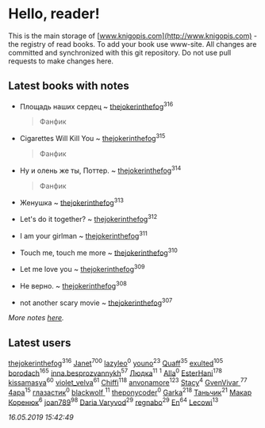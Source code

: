 # Hello, reader!
This is the main storage of [www.knigopis.com](http://www.knigopis.com) - the registry of read books.
To add your book use www-site. All changes are committed and synchronized with this git repository.
Do not use pull requests to make changes here.


## Latest books with notes
* Площадь наших сердец ~ [thejokerinthefog](users/317/317244423-vkontakte)<sup>316</sup>
    > Фанфик

* Cigarettes Will Kill You ~ [thejokerinthefog](users/317/317244423-vkontakte)<sup>315</sup>
    > Фанфик

* Ну и олень же ты, Поттер. ~ [thejokerinthefog](users/317/317244423-vkontakte)<sup>314</sup>
    > Фанфик

* Женушка ~ [thejokerinthefog](users/317/317244423-vkontakte)<sup>313</sup>

* Let's do it together? ~ [thejokerinthefog](users/317/317244423-vkontakte)<sup>312</sup>

* I аm your girlman ~ [thejokerinthefog](users/317/317244423-vkontakte)<sup>311</sup>

* Touch me, touch me more ~ [thejokerinthefog](users/317/317244423-vkontakte)<sup>310</sup>

* Let me love you ~ [thejokerinthefog](users/317/317244423-vkontakte)<sup>309</sup>

* Не верно. ~ [thejokerinthefog](users/317/317244423-vkontakte)<sup>308</sup>

* not another scary movie ~ [thejokerinthefog](users/317/317244423-vkontakte)<sup>307</sup>


_More notes [here](latest_books_with_notes.md)._


## Latest users
[thejokerinthefog](users/317/317244423-vkontakte)<sup>316</sup> 
[Janet](users/108/108113656204404967440-google)<sup>700</sup> 
[lazyleo](users/116/116845519572391639637-google)<sup>0</sup> 
[youno](users/302/302928912-vkontakte)<sup>23</sup> 
[Quaff](users/122/12267158-vkontakte)<sup>35</sup> 
[exulted](users/100/100599204551896265722-google)<sup>105</sup> 
[borodach](users/157/15706320-vkontakte)<sup>165</sup> 
[inna.besprozvannykh](users/733/73323849-yandex)<sup>57</sup> 
[Людка](users/111/111038749-vkontakte)<sup>11</sup> 
[](users/114/114792281744850455512-google)<sup>1</sup> 
[Alla](users/103/103352250712959229257-google)<sup>0</sup> 
[EsterHani](users/305/30558181-vkontakte)<sup>178</sup> 
[kissamasya](users/684/68439978-vkontakte)<sup>60</sup> 
[violet_velva](users/116/116961712580551399099-google)<sup>61</sup> 
[Chiffi](users/105/105831994080785626680-google)<sup>118</sup> 
[anvonamore](users/595/5957175-vkontakte)<sup>123</sup> 
[Stacy](users/309/30902475-vkontakte)<sup>4</sup> 
[GvenVivar ](users/158/158266434925901-facebook)<sup>77</sup> 
[4apa](users/117/117392596378069249667-google)<sup>15</sup> 
[глазастик](users/115/115257673890455357280-google)<sup>0</sup> 
[blackwolf ](users/236/236639644-vkontakte)<sup>11</sup> 
[theponycoder](users/195/195144442-vkontakte)<sup>0</sup> 
[Garka](users/115/115753719718250012620-google)<sup>218</sup> 
[Таньчик](users/209/2096581563762610-facebook)<sup>21</sup> 
[Макар Коренюк](users/126/126368737-vkontakte)<sup>6</sup> 
[joan789](users/240/2401650-vkontakte)<sup>98</sup> 
[Daria Varyvod](users/829/829893410524253-facebook)<sup>29</sup> 
[regnabo](users/870/870059322-yandex)<sup>29</sup> 
[En](users/333/333646551-vkontakte)<sup>64</sup> 
[Lecowi](users/521/521873425-vkontakte)<sup>13</sup> 


_16.05.2019 15:42:49_
